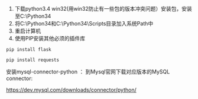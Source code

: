 1. 下载python3.4 win32(用win32防止有一些包的版本冲突问题）安装包，安装至C:\Python34
2. 将C:\Python34和C:\Python34\Scripts目录加入系统Path中
3. 重启计算机
4. 使用PIP安装其他必须的插件库

```
pip install flask

```
```
pip install requests
```

安装mysql-connector-python ：
 到Mysql官网下载对应版本的MySQL connector:
 
   https://dev.mysql.com/downloads/connector/python/



